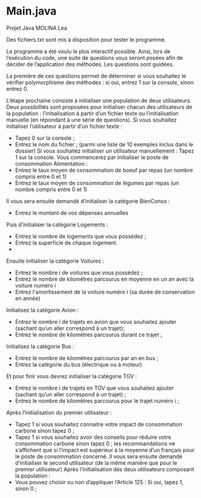 # Main.java
Projet Java MOLINA Lea

Des fichiers.txt sont mis à disposition pour tester le programme.

Le programme a été voulu le plus interactif possible. 
Ainsi, lors de l’exécution du code, une suite de questions vous seront posées afin de décider de l’application des méthodes. 
Les questions sont guidées.

La première de ces questions permet de déterminer si vous souhaitez le vérifier polymorphisme des méthodes : si oui, entrez 1 sur la console, sinon entrez 0.

L’étape prochaine consiste à initialiser une population de deux utilisateurs.
Deux possibilités sont proposées pour initialiser chacun des utilisateurs de la population : l’initialisation à partir d’un fichier texte ou l’initialisation manuelle (en répondant à une série de questions).
Si vous souhaitez initialiser l’utilisateur à partir d’un fichier texte :
- Tapez 0 sur la console ;
- Entrez le nom du fichier ; (parmi une liste de 10 exemples inclus dans le dossier) Si vous souhaitez initialiser un utilisateur manuellement : Tapez 1 sur la console.
Vous commencerez par initialiser le poste de consommation Alimentation :
- Entrez le taux moyen de consommation de boeuf par repas (un nombre compris entre 0 et 1)
- Entrez le taux moyen de consommation de légumes par repas (un nombre compris entre 0 et 1)

Il vous sera ensuite demandé d’initialiser la catégorie BienConso :
- Entrez le montant de vos dépenses annuelles 

Puis d’initialiser la catégorie Logements :
- Entrez le nombre de logements que vous possédez ;
- Entrez la superficie de chaque logement. 
- 
Ensuite initialiser la catégorie Voitures :
- Entrez le nombre i de voitures que vous possédez ;
- Entrez le nombre de kilomètres parcourus en moyenne en un an avec la voiture numéro i
- Entrez l'amortissement de la voiture numéro i (sa durée de conservation en année)
  
Initialisez la catégorie Avion :
- Entrez le nombre i de trajets en avion que vous souhaitez ajouter (sachant qu’un aller correspond à un trajet);
- Entrez le nombre de kilomètres parcourus durant ce trajet ;

Initialisez la catégorie Bus :
- Entrez le nombre de kilomètres parcourus par an en bus ;
- Entrez la catégorie du bus (électrique ou à moteur)

Et pour finir vous devrez initialiser la catégorie TGV :
- Entrez le nombre i de trajets en TGV que vous souhaitez ajouter (sachant qu’un aller correspond à un trajet) ;
- Entrez le nombre de kilomètres parcourus pour le trajet numéro i ;


Après l’initialisation du premier utilisateur :
- Tapez 1 si vous souhaitez connaitre votre impact de consommation carbone sinon tapez 0 ;
- Tapez 1 si vous souhaitez avoir des conseils pour réduire votre consommation carbone sinon tapez 0 ; les recommandations ne s’affichent que si l’impact est supérieur à la moyenne d’un
français pour le poste de consommation concerné.
Il vous sera ensuite demandé d’initialiser le second utilisateur (de la même manière que pour le premier utilisateur)
Après l’initialisation des deux utilisateurs composant la population :
- Vous pouvez choisir ou non d’appliquer l’Article 125 : Si oui, tapez 1, sinon 0 ;
